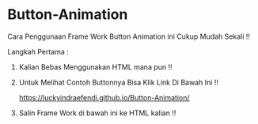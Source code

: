 # Button-Animation

Cara Penggunaan Frame Work Button Animation ini Cukup Mudah Sekali !!

Langkah Pertama :

1. Kalian Bebas Menggunakan HTML mana pun !!
2. Untuk Melihat Contoh Buttonnya Bisa Klik Link Di Bawah Ini !! 

     https://luckyindraefendi.github.io/Button-Animation/
     
3. Salin Frame Work di bawah ini ke HTML kalian !!     
